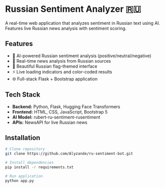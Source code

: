 # Russian Sentiment Analyzer 🇷🇺

A real-time web application that analyzes sentiment in Russian text using AI. Features live Russian news analysis with sentiment scoring.

## Features

- 🤖 AI-powered Russian sentiment analysis (positive/neutral/negative)
- 📰 Real-time news analysis from Russian sources
- 🎨 Beautiful Russian flag-themed interface
- ⚡ Live loading indicators and color-coded results
- 🌐 Full-stack Flask + Bootstrap application

## Tech Stack

- **Backend:** Python, Flask, Hugging Face Transformers
- **Frontend:** HTML, CSS, JavaScript, Bootstrap 5
- **AI Model:** rubert-ru-sentiment-rusentiment
- **APIs:** NewsAPI for live Russian news

## Installation

```bash
# Clone repository
git clone https://github.com/Alyzande/ru-sentiment-bot.git

# Install dependencies
pip install -r requirements.txt

# Run application
python app.py

